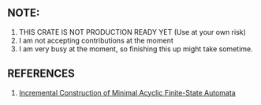 ## NOTE:
1. THIS CRATE IS NOT PRODUCTION READY YET (Use at your own risk)
2. I am not accepting contributions at the moment
3. I am very busy at the moment, so finishing this up might take sometime. 

## REFERENCES
1. [Incremental Construction of Minimal Acyclic Finite-State Automata](https://aclanthology.org/J00-1002.pdf)



